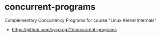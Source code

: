 # concurrent-programs

Complementary Concurrency Programs for course "Linux Kernel Internals"

* https://github.com/sysprog21/concurrent-programs